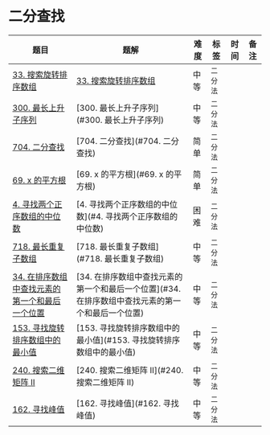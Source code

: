 # 二分查找

| 题目                                                         | 题解                                                         | 难度 | 标签     | 时间 | 备注 |
| ------------------------------------------------------------ | ------------------------------------------------------------ | ---- | -------- | ---- | ---- |
| [33. 搜索旋转排序数组](https://leetcode-cn.com/problems/search-in-rotated-sorted-array) | [33. 搜索旋转排序数组](#33.搜索旋转排序数组)                 | 中等 | `二分法` |      |      |
| [300. 最长上升子序列](https://leetcode-cn.com/problems/longest-increasing-subsequence) | [300. 最长上升子序列](#300. 最长上升子序列)                  | 中等 | `二分法` |      |      |
| [704. 二分查找](https://leetcode-cn.com/problems/binary-search) | [704. 二分查找](#704. 二分查找)                              | 简单 | `二分法` |      |      |
| [69. x 的平方根](https://leetcode-cn.com/problems/sqrtx)     | [69. x 的平方根](#69. x 的平方根)                            | 简单 | `二分法` |      |      |
| [4. 寻找两个正序数组的中位数](https://leetcode-cn.com/problems/median-of-two-sorted-arrays) | [4. 寻找两个正序数组的中位数](#4. 寻找两个正序数组的中位数)  | 困难 | `二分法` |      |      |
| [718. 最长重复子数组](https://leetcode-cn.com/problems/maximum-length-of-repeated-subarray) | [718. 最长重复子数组](#718. 最长重复子数组)                  | 中等 | `二分法` |      |      |
| [34. 在排序数组中查找元素的第一个和最后一个位置](https://leetcode-cn.com/problems/find-first-and-last-position-of-element-in-sorted-array) | [34. 在排序数组中查找元素的第一个和最后一个位置](#34. 在排序数组中查找元素的第一个和最后一个位置) | 中等 | `二分法` |      |      |
| [153. 寻找旋转排序数组中的最小值](https://leetcode-cn.com/problems/find-minimum-in-rotated-sorted-array) | [153. 寻找旋转排序数组中的最小值](#153. 寻找旋转排序数组中的最小值) | 中等 | `二分法` |      |      |
| [240. 搜索二维矩阵 II](https://leetcode-cn.com/problems/search-a-2d-matrix-ii) | [240. 搜索二维矩阵 II](#240. 搜索二维矩阵 II)                | 中等 | `二分法` |      |      |
| [162. 寻找峰值](https://leetcode-cn.com/problems/find-peak-element) | [162. 寻找峰值](#162. 寻找峰值)                              | 中等 | `二分法` |      |      |